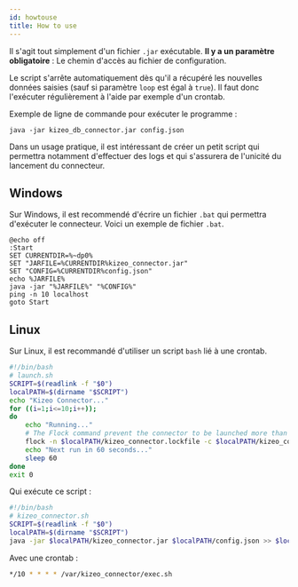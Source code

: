 ```yaml
---
id: howtouse
title: How to use
---
```


Il s'agit tout simplement d'un fichier `.jar` exécutable. **Il y a un paramètre obligatoire** : Le chemin d'accès au fichier de configuration.

Le script s'arrête automatiquement dès qu'il a récupéré les nouvelles données saisies (sauf si paramètre `loop` est égal à `true`). Il faut donc l'exécuter régulièrement à l'aide par exemple d'un crontab.

Exemple de ligne de commande pour exécuter le programme :

`java -jar kizeo_db_connector.jar config.json`

Dans un usage pratique, il est intéressant de créer un petit script qui permettra notamment d'effectuer des logs et qui s'assurera de l'unicité du lancement du connecteur.

## Windows
Sur Windows, il est recommendé d'écrire un fichier `.bat` qui permettra d'exécuter le connecteur.
Voici un exemple de fichier `.bat`.
```dos
@echo off
:Start
SET CURRENTDIR=%~dp0%
SET "JARFILE=%CURRENTDIR%kizeo_connector.jar"
SET "CONFIG=%CURRENTDIR%config.json"
echo %JARFILE%
java -jar "%JARFILE%" "%CONFIG%"
ping -n 10 localhost
goto Start
```
## Linux
Sur Linux, il est recommandé d'utiliser un script `bash` lié à une crontab.
```bash
#!/bin/bash
# launch.sh
SCRIPT=$(readlink -f "$0")
localPATH=$(dirname "$SCRIPT")
echo "Kizeo Connector..."
for ((i=1;i<=10;i++));
do
    echo "Running..."
    # The Flock command prevent the connector to be launched more than once at a time.
    flock -n $localPATH/kizeo_connector.lockfile -c $localPATH/kizeo_connector.sh
    echo "Next run in 60 seconds..."
    sleep 60
done
exit 0
```
Qui exécute ce script :
```bash
#!/bin/bash
# kizeo_connector.sh
SCRIPT=$(readlink -f "$0")
localPATH=$(dirname "$SCRIPT")
java -jar $localPATH/kizeo_connector.jar $localPATH/config.json >> $localPATH/kizeo_connector.log
```
Avec une crontab :
```bash
*/10 * * * * /var/kizeo_connector/exec.sh
```
